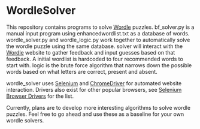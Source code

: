 # WordleSolver

This repository contains programs to solve [Wordle](https://www.nytimes.com/games/wordle/index.html) puzzles.  bf_solver.py is a manual input program using enhancedwordlist.txt as a database of words.  wordle_solver.py and wordle_logic.py work together to automatically solve the wordle puzzle using the same database.  solver will interact with the [Wordle](https://www.nytimes.com/games/wordle/index.html) website to gather feedback and input guesses based on that feedback.  A initial wordlist is hardcoded to four recommended words to start with.  logic is the brute force algorithm that narrows down the possible words based on what letters are correct, present and absent.  

wordle_solver uses [Selenium](https://www.selenium.dev/) and [ChromeDriver](https://chromedriver.chromium.org/downloads) for automated website interaction. Drivers also exist for other popular browsers, see [Selenium Browser Drivers](https://www.selenium.dev/documentation/webdriver/getting_started/install_drivers/) for the list.

Currently, plans are to develop more interesting algorithms to solve wordle puzzles.  Feel free to go ahead and use these as a baseline for your own wordle solvers.
